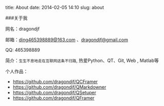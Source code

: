 title: About
date: 2014-02-05 14:10
slug: about

###关于我

网名：dragondjf

邮箱：ding465398889@163.com 、dragondjf@gmail.com

QQ: 465398889

简介：``生生不息地走在互联网这条不归路``, 热爱Python、QT、Git, Web , Matlab等

个人作品：

+ <a>https://github.com/dragondjf/QCFramer<a>
+ <a>https://github.com/dragondjf/QMarkdowner<a>
+ <a>https://github.com/dragondjf/QSetuper</a>
+ <a>https://github.com/dragondjf/QFramer</a>


